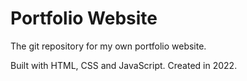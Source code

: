 # Portfolio Website
The git repository for my own portfolio website.

Built with HTML, CSS and JavaScript.
Created in 2022.